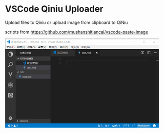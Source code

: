 # VSCode Qiniu Uploader

Upload files to Qiniu or upload image from clipboard to QiNiu

scripts from https://github.com/mushanshitiancai/vscode-paste-image

![Screenshot][1]

[1]: https://raw.githubusercontent.com/devld/vscode-qiniu-uploader/master/res/screenshot-01.gif

